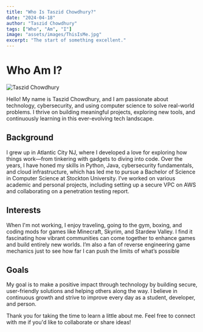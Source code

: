 ```yaml
---
title: "Who Is Taszid Chowdhury?"
date: "2024-04-18"
author: "Taszid Chowdhury"
tags: ["Who", "Am", "I"]
image: "assets/images/ThisIsMe.jpg"
excerpt: "The start of something excellent."
---
```


# Who Am I?

<img src="assets/images/ThisIsMe.jpg" alt="Taszid Chowdhury"/>

Hello! My name is Taszid Chowdhury, and I am passionate about technology, cybersecurity, and using computer science to solve real-world problems. I thrive on building meaningful projects, exploring new tools, and continuously learning in this ever-evolving tech landscape.

## Background

I grew up in Atlantic City NJ, where I developed a love for exploring how things work—from tinkering with gadgets to diving into code. Over the years, I have honed my skills in Python, Java, cybersecurity fundamentals, and cloud infrastructure, which has led me to pursue a Bachelor of Science in Computer Science at Stockton University. I’ve worked on various academic and personal projects, including setting up a secure VPC on AWS and collaborating on a penetration testing report. 

## Interests

When I'm not working, I enjoy traveling, going to the gym, boxing, and coding mods for games like Minecraft, Skyrim, and Stardew Valley. I find it fascinating how vibrant communities can come together to enhance games and build entirely new worlds. I’m also a fan of reverse engineering game mechanics just to see how far I can push the limits of what’s possible

## Goals

My goal is to make a positive impact through technology by building secure, user-friendly solutions and helping others along the way. I believe in continuous growth and strive to improve every day as a student, developer, and person.

Thank you for taking the time to learn a little about me. Feel free to connect with me if you'd like to collaborate or share ideas!
